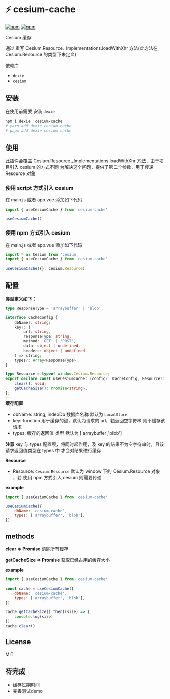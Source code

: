 # ⚡ cesium-cache

[![npm](https://img.shields.io/npm/v/cesium-cache.svg)](https://www.npmjs.com/package/cesium-cache)
[![npm](https://img.shields.io/npm/dt/cesium-cache)](https://www.npmjs.com/package/cesium-cache)

Cesium 缓存

通过 重写 Cesium.Resource._Implementations.loadWithXhr 方法(此方法在 Cesium.Resource 的类型下未定义)

依赖库

- `dexie`
- `cesium`

## 安装

在使用前需要 安装 `dexie`

```bash
npm i dexie  cesium-cache
# yarn add dexie cesium-cache
# pnpm add dexie cesium-cache
```

## 使用

此插件会覆盖 Cesium.Resource._Implementations.loadWithXhr 方法，由于项目引入 cesium 的方式不同
为解决这个问题，提供了第二个参数，用于传递 Resource 对象

### 使用 script 方式引入 cesium

在 main.js 或者 app.vue 添加如下代码

```js
import { useCesiumCache } from 'cesium-cache'

useCesiumCache()
```

### 使用 npm 方式引入 cesium

在 main.js 或者 app.vue 添加如下代码

```js
import * as Cesium from 'cesium'
import { useCesiumCache } from 'cesium-cache'

useCesiumCache({}, Cesium.Resource)
```

## 配置

**类型定义如下：**

```ts
type ResponseType = 'arraybuffer' | 'blob';

interface CacheConfig {
    dbName?: string;
    key?: (
        url: string,
        responseType: string,
        method: 'GET' | 'POST',
        data: object | undefined,
        headers: object | undefined
    ) => string;
    types?: Array<ResponseType>;
}

type Resource = typeof window.Cesium.Resource;
export declare const useCesiumCache: (config?: CacheConfig, Resource?: Resource) => {
    clear(): void;
    getCacheSize(): Promise<string>;
};
```


**缓存配置**

- dbName: string, indexDb 数据库名称 默认为 `LocalStore`
- key: function 用于缓存的键，默认为请求的 url，若返回空字符串 则不缓存该请求
- types: 缓存的返回值 类型 默认为 ['arraybuffer','blob']

**注意** key 与 types 配置项，将同时起作用，及 key 的结果不为空字符串时，且该请求返回值类型在 types 中 才会对结果进行缓存

**Resource**

- Resource: `Cesium.Resource` 默认为 window 下的 Cesium.Resource 对象 ，若 使用 npm 方式引入 cesium 则需要传递

**example**

```js
import { useCesiumCache } from 'cesium-cache'

useCesiumCache({
    dbName: 'cesium-cache',
    types: ['arraybuffer', 'blob'],
})
```

## methods

**clear => Promise<void>**  清除所有缓存

**getCacheSize => Promise<string>** 获取已经占用的缓存大小

**example**

```js
import { useCesiumCache } from 'cesium-cache'

const cache = useCesiumCache({
    dbName: 'cesium-cache',
    types: ['arraybuffer', 'blob'],
})

cache.getCacheSize().then((size) => {
    console.log(size)
})
cache.clear()

```

## License

MIT

## 待完成

- 缓存过期时间
- 完善测试demo

